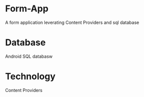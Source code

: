 # Form-App
A form application leverating Content Providers and sql database

# Database
Android SQL databasw

# Technology
Content Providers
